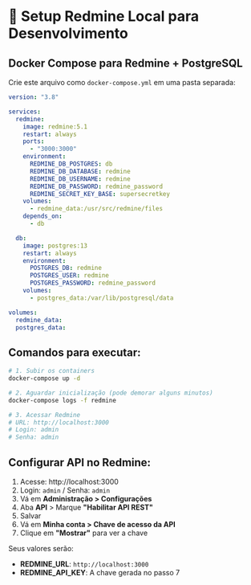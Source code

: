# 🐳 Setup Redmine Local para Desenvolvimento

## Docker Compose para Redmine + PostgreSQL

Crie este arquivo como `docker-compose.yml` em uma pasta separada:

```yaml
version: "3.8"

services:
  redmine:
    image: redmine:5.1
    restart: always
    ports:
      - "3000:3000"
    environment:
      REDMINE_DB_POSTGRES: db
      REDMINE_DB_DATABASE: redmine
      REDMINE_DB_USERNAME: redmine
      REDMINE_DB_PASSWORD: redmine_password
      REDMINE_SECRET_KEY_BASE: supersecretkey
    volumes:
      - redmine_data:/usr/src/redmine/files
    depends_on:
      - db

  db:
    image: postgres:13
    restart: always
    environment:
      POSTGRES_DB: redmine
      POSTGRES_USER: redmine
      POSTGRES_PASSWORD: redmine_password
    volumes:
      - postgres_data:/var/lib/postgresql/data

volumes:
  redmine_data:
  postgres_data:
```

## Comandos para executar:

```bash
# 1. Subir os containers
docker-compose up -d

# 2. Aguardar inicialização (pode demorar alguns minutos)
docker-compose logs -f redmine

# 3. Acessar Redmine
# URL: http://localhost:3000
# Login: admin
# Senha: admin
```

## Configurar API no Redmine:

1. Acesse: http://localhost:3000
2. Login: `admin` / Senha: `admin`
3. Vá em **Administração > Configurações**
4. Aba **API** > Marque **"Habilitar API REST"**
5. Salvar
6. Vá em **Minha conta > Chave de acesso da API**
7. Clique em **"Mostrar"** para ver a chave

Seus valores serão:

- **REDMINE_URL**: `http://localhost:3000`
- **REDMINE_API_KEY**: A chave gerada no passo 7
